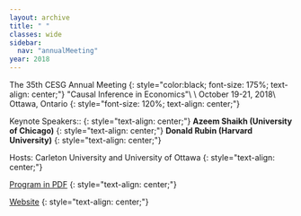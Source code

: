 ```yaml
---
layout: archive
title: " "
classes: wide
sidebar:
  nav: "annualMeeting"
year: 2018
---
```

The 35th CESG Annual Meeting
{: style="color:black; font-size: 175%; text-align: center;"}
"Causal Inference in Economics"\\
\\
October 19-21, 2018\\
Ottawa, Ontario
{: style="font-size: 120%; text-align: center;"}

 Keynote Speakers:: 
{: style="text-align: center;"}
**Azeem Shaikh (University of Chicago)**
{: style="text-align: center;"}
**Donald Rubin (Harvard University)** 
{: style="text-align: center;"}

Hosts: Carleton University and University of Ottawa
{: style="text-align: center;"}

[Program in PDF](/assets/pdf/cesg-program-2019.pdf)
{: style="text-align: center;"}

<a href="https://sites.google.com/view/cesg2018/" target="_blank">Website</a>
{: style="text-align: center;"}